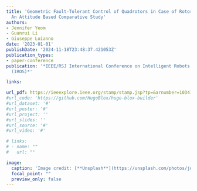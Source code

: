 ```yaml
---
title: 'Geometric Fault-Tolerant Control of Quadrotors in Case of Rotor Failures:
  An Attitude Based Comparative Study'
authors:
- Jennifer Yeom
- Guanrui Li
- Giuseppe Loianno
date: '2023-01-01'
publishDate: '2024-11-18T23:48:37.421053Z'
publication_types:
- paper-conference
publication: '*IEEE/RSJ International Conference on Intelligent Robots and Systems
  (IROS)*'

links:

url_pdf: https://ieeexplore.ieee.org/stamp/stamp.jsp?tp=&arnumber=10341669
#url_code: 'https://github.com/HugoBlox/hugo-blox-builder'
#url_dataset: '#'
#url_poster: '#'
#url_project: ''
#url_slides: ''
#url_source: '#'
#url_video: '#'

# links:
# - name: ""
#   url: ""

image:
  caption: 'Image credit: [**Unsplash**](https://unsplash.com/photos/jdD8gXaTZsc)'
  focal_point: ""
  preview_only: false
---
```


